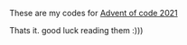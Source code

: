 These are my codes for [Advent of code 2021](https://adventofcode.com/2021/)


Thats it. good luck reading them :)))
